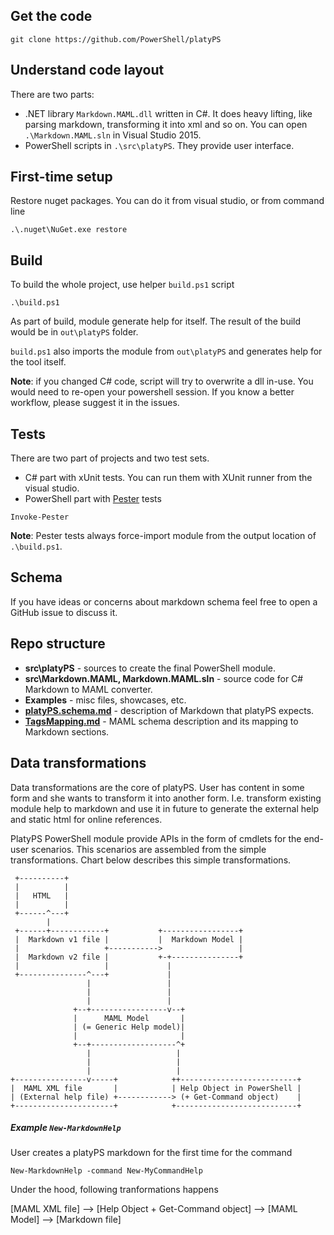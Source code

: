 ## Get the code

```
git clone https://github.com/PowerShell/platyPS
```

## Understand code layout

There are two parts: 

- .NET library `Markdown.MAML.dll` written in C#. It does heavy lifting, like parsing markdown, transforming it into xml and so on.
You can open `.\Markdown.MAML.sln` in Visual Studio 2015.
- PowerShell scripts in `.\src\platyPS`. They provide user interface.

## First-time setup

Restore nuget packages.
You can do it from visual studio, or from command line

```
.\.nuget\NuGet.exe restore
```

## Build

To build the whole project, use helper `build.ps1` script

```
.\build.ps1
```
As part of build, module generate help for itself.
The result of the build would be in `out\platyPS` folder.

`build.ps1` also imports the module from `out\platyPS` and generates help for the tool itself.

**Note**: if you changed C# code, script will try to overwrite a dll in-use. 
You would need to re-open your powershell session. If you know a better workflow, please suggest it in the issues.

## Tests

There are two part of projects and two test sets.

- C# part with xUnit tests. You can run them with XUnit runner from the visual studio.
- PowerShell part with [Pester](https://github.com/pester/Pester) tests

```
Invoke-Pester
```

**Note**: Pester tests always force-import module from the output location of `.\build.ps1`.

## Schema

If you have ideas or concerns about markdown schema feel free to open a GitHub issue to discuss it.

## Repo structure

 -  **src\platyPS** - sources to create the final PowerShell module.
 -  **src\Markdown.MAML, Markdown.MAML.sln** - source code for C# Markdown to MAML converter.
 -  **Examples** - misc files, showcases, etc.
 -  **[platyPS.schema.md](platyPS.schema.md)** - description of Markdown that platyPS expects.
 -  **[TagsMapping.md](TagsMapping.md)** - MAML schema description and its mapping to Markdown sections.

## Data transformations

Data transformations are the core of platyPS.
User has content in some form and she wants to transform it into another form.
I.e. transform existing module help to markdown and use it in future to generate the external help and static html for online references.

PlatyPS PowerShell module provide APIs in the form of cmdlets for the end-user scenarios.
This scenarios are assembled from the simple transformations. Chart below describes this simple transformations.

```
 +----------+
 |          |
 |   HTML   |
 |          |
 +------^---+
        |
 +------+------------+           +-----------------+
 |  Markdown v1 file |           |  Markdown Model |
 |                   +----------->                 |
 |  Markdown v2 file |           +-+---------------+
 |                   |             |
 +---------------^---+             |
                 |                 |
                 |                 |
                 |                 |
              +--+-----------------v--+
              |      MAML Model       |
              | (= Generic Help model)|
              |                       |
              +--+-------------------^+
                 |                   |
                 |                   |
                 |                   |
+----------------v-----+            ++--------------------------+
|  MAML XML file       |            | Help Object in PowerShell |
| (External help file) +------------> (+ Get-Command object)    |
+----------------------+            +---------------------------+
```

##### Example `New-MarkdownHelp`

User creates a platyPS markdown for the first time for the command

```
New-MarkdownHelp -command New-MyCommandHelp
```

Under the hood, following tranformations happens

[MAML XML file] --> [Help Object + Get-Command object] --> [MAML Model] --> [Markdown file]
